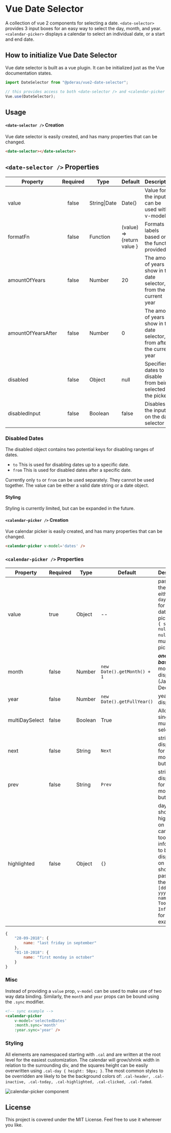 # Vue Date Selector
A collection of vue 2 components for selecting a date. `<date-selector>` provides 3 input boxes for an easy way to select the day, month, and year. `<calendar-picker>` displays a calendar to select an individual date, or a start and end date.

## How to initialize Vue Date Selector
Vue date selector is built as a vue plugin. It can be initialized just as the Vue documentation states.

```javascript
import DateSelector from "@pderas/vue2-date-selector";

// this provides access to both <date-selector /> and <calendar-picker /> components globally
Vue.use(DateSelector);
```
## Usage

#### `<date-selector />` Creation
Vue date selector is easily created, and has many properties that can be changed.

```HTML
<date-selector></date-selector>

```

## `<date-selector />` Properties
| Property      | Required | Type             | Default                    | Description                                                             |
|---------------|:--------:|------------------|----------------------------|-------------------------------------------------------------------------|
| value         | false    | String&#124;Date | Date()                     | Value for the input, can be used with v-model                           |
| formatFn      | false    | Function         | (value) => {return value } | Formats the labels based on the function provided                       |
| amountOfYears | false    | Number           | 20                         | The amount of years to show in the date selector, from the current year |
| amountOfYearsAfter | false    | Number           | 0                         | The amount of years to show in the date selector, from after the current year |
| disabled      | false    | Object           | null                       | Specifies dates to disable from being selected in the picker            |
| disabledInput | false    | Boolean          | false                      | Disables the inputs on the date selector                                |

### Disabled Dates
The disabled object contains two potential keys for disabling ranges of dates.

* `to` This is used for disabling dates up to a specific date.
* `from` This is used for disabled dates after a specific date.

Currently only `to` or `from` can be used separately. They cannot be used together. The value can be either a valid date string or a date object.

#### Styling
Styling is currently limited, but can be expanded in the future.

#### `<calendar-picker />` Creation
Vue calendar picker is easily created, and has many properties that can be changed.

```HTML
<calendar-picker v-model='dates' />
```

### `<calendar-picker />` Properties
| Property | Required | Type | Default | Description |
|--|--|--|--|--|
| value | true | Object | -- | passed in the form of either `{ day: null }` for single date picking, or `{ start: null, end: null }` for multi day picking |
| month | false | Number | `new Date().getMonth() + 1` | _**ones based**_ month to be displayed (Jan = 1, Dec = 12) |
| year | false | Number | `new Date().getFullYear()` | year to be displayed |
| multiDaySelect | false | Boolean | True | Allow either single, or multi day selection |
| next | false | String | `Next` | string to be displayed for next month button |
| prev | false | String | `Prev` | string to be displayed for previous month button |
| highlighted | false | Object | `{}` | days that should be highlighted on load. can include tooltip information to be displayed on hover. should be passed in the format `{ [dd-MM-yyyy]: { name: 'My Tooltip Info' }}`. for example:
```js
{
    "28-09-2018": {
        name: "last friday in september"
    },
    "01-10-2018": {
        name: "first monday in october"
    }
}
```

### Misc
Instead of providing a `value` prop, `v-model` can be used to make use of two way data binding. Similarly, the `month` and `year` props can be bound using the `.sync` modifier.
```html
<!-- sync example -->
<calendar-picker
    v-model='selectedDates'
    :month.sync='month'
    :year.sync='year' />
```


### Styling
All elements are namespaced starting with `.cal` and are written at the root level for the easiest customization. The calendar will grow/shrink width in relation to the surrounding div, and the squares height can be easily overwritten using `.cal-day { height: 50px; }`. The most common styles to be overridden are likely to be the background colors of: `.cal-header, .cal-inactive, .cal-today, .cal-highlighted, .cal-clicked, .cal-faded`.

![calendar-picker component](https://raw.githubusercontent.com/reed-jones/vue2-date-selector/calendar-picker/assets/calendar-picker.png)

## License
This project is covered under the MIT License. Feel free to use it wherever you like.
